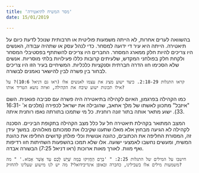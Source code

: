 ```yaml
---
title: 'מסר המשיח לתיאטירה'
date: 15/01/2019

---
```


בהשוואה לערים אחרות, לא הייתה משמעות פוליטית או תרבותית שנוכל לדעת כיום על תיאטירה. הייתה היא עיר די ידועה למסחר. כדי לנהל עסק או שתהיה עבודה, האנשים היו צריכים להיות חלק ממארג המסחר. החברים היו צריכים להשתתף בפסטיבלי המסחר ולקחת חלק בפולחני המקדש, שלעיתים קרובות כללו פעילויות בלתי מוסריות. אנשים שלא הסכימו חוו הדרה חברתית וסנקציות כלכליות. המשיחיים בעיר הזו היו צריכים לבחור בין פשרה לבין להישאר נאמנים לבשורה. 

`קראו התגלות 2:18-29. כיצד ישוע מציג את עצמו לאנשים אלו (ראו גם דניאל 10:6)? על אילו תכונות ישוע שיבח את הקהילה, ואיזה נושא הטריד אותו?`

כמו הקהילה בפרגמון, האיום לקהילה בתיאטירה היה פשרה עם סביבה פגאנית. השם "איזבל" מתכוון לאשתו של מלך אחאב, שהובילה את ישראל לכפירה (מלכים א' 16:31-33). ישוע מתאר אותה בתור זונה רוחנית. כל מי שתמכו בתורתה נאפו רוחנית איתה.

המצב המתואר בקהילת תיאטירה חל על כלל מצב הקהילה בתקופת הביניים. הסכנה לקהילה לא הגיעה מבחוץ אלא מאלו שתענו שקיבלו את סמכותם מאלוהים. במשך עידן זה, המסורת החליפה את הכתובים, כהונה אנושית וכלי פולחן קדושים החליפו את כהונת המשיח, ומעשים נחשבו לאמצעי ישועה. אלו שלא תמכו בהשפעות השחיתות חוו רדיפות ואף מוות. לאורך מאות ארוכות (ראו דניאל 7:25) הבשורה אבדה.

`חישבו על המילים של התגלות 2:25: " 'בְּרַם הַחֲזִיקוּ בְּמַה שֶּׁיֵּשׁ לָכֶם עַד אֲשֶׁר אָבוֹא.' " מה משמעות מילים אלו בשבילינו, כחברה ובאופן אינדיבידואלי? מה יש לנו מישוע שעלינו להחזיק?`